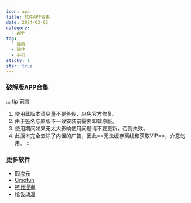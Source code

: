 ```yaml
---
icon: app
title: 软件APP合集
date: 2024-03-02
category:
  - APP
tag:
  - 破解
  - 软件
  - 手机
sticky: 1
star: true
---
```


<!-- more -->
### 破解版APP合集

::: tip 前言
1. 使用此版本请尽量不要外传，以免官方修复。
1. 由于签名与原版不一致安装前需要卸载原版。
1. 使用期间如果无太大影响使用问题请不要更新，否则失效。
1. 此版本完全去除了内置的广告，因此==无法缓存离线和获取VIP==，介意勿用。
:::

### 更多软件
- [囧次元](/acg/jocy.md)
- [Omofun](/acg/omofun.md)
- [拷貝漫畫](/acg/copy.md)
- [稀饭动漫](/acg/xifan.md)
